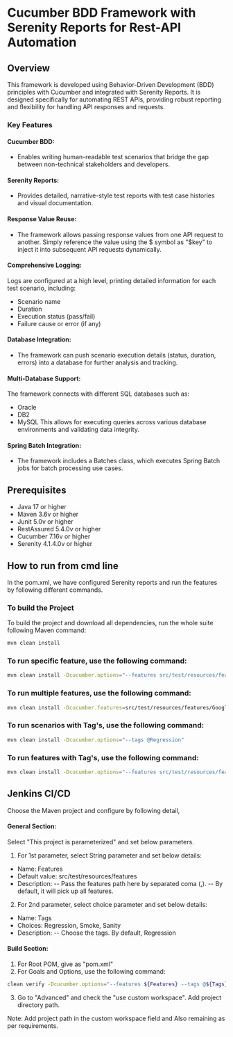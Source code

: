 # Cucumber BDD Framework with Serenity Reports for Rest-API Automation

## Overview
  This framework is developed using Behavior-Driven Development (BDD) principles with Cucumber and integrated with Serenity Reports. It is designed specifically for automating REST APIs, providing robust reporting and flexibility for handling API responses and requests.
### Key Features
#### Cucumber BDD:
- Enables writing human-readable test scenarios that bridge the gap between non-technical stakeholders and developers.
#### Serenity Reports:
- Provides detailed, narrative-style test reports with test case histories and visual documentation.
#### Response Value Reuse:
- The framework allows passing response values from one API request to another. Simply reference the value using the $ symbol as "$key" to inject it into subsequent API requests dynamically.
#### Comprehensive Logging:
  Logs are configured at a high level, printing detailed information for each test scenario, including:
  - Scenario name
  - Duration
  - Execution status (pass/fail)
  - Failure cause or error (if any)
#### Database Integration:
- The framework can push scenario execution details (status, duration, errors) into a database for further analysis and tracking.
#### Multi-Database Support:
  The framework connects with different SQL databases such as:
  - Oracle
  - DB2
  - MySQL This allows for executing queries across various database environments and validating data integrity.
#### Spring Batch Integration:
- The framework includes a Batches class, which executes Spring Batch jobs for batch processing use cases.

## Prerequisites
- Java 17 or higher
- Maven 3.6v or higher
- Junit 5.0v or higher
- RestAssured 5.4.0v or higher
- Cucumber 7.16v or higher
- Serenity 4.1.4.0v or higher

## How to run from cmd line
In the pom.xml, we have configured Serenity reports and run the features by following different commands.

### To build the Project
To build the project and download all dependencies, run the whole suite following Maven command:
```bash
mvn clean install
```

### To run specific feature, use the following command:
```bash
mvn clean install -Dcucumber.options="--features src/test/resources/features/GoogleAPI/placeValidations.feature"
```

### To run multiple features, use the following command:
```bash
mvn clean install -Dcucumber.features=src/test/resources/features/GoogleAPI/placeValidations.feature,src/test/resources/features/EcommerceAPI/EndtoEnd_E_commerce.feature
```

### To run scenarios with Tag's, use the following command:
```bash
mvn clean install -Dcucumber.options="--tags @Regression"
```

### To run features with Tag's, use the following command:
```bash
mvn clean install -Dcucumber.options="--features src/test/resources/features/GoogleAPI/placeValidations.feature --tags @Regression"
```

## Jenkins CI/CD
Choose the Maven project and configure by following detail,
#### General Section:
 Select "This project is parameterized" and set below parameters.
1. For 1st parameter, select String parameter and set below details:
 - Name: Features
 - Default value: src/test/resources/features
 - Description: -- Pass the features path here by separated coma (,). -- By default, it will pick up all features.
2. For 2nd parameter, select choice parameter and set below details:
 - Name: Tags
 - Choices: Regression, Smoke, Sanity
 - Description: -- Choose the tags. By default, Regression
#### Build Section:
1. For Root POM, give as "pom.xml"
2. For Goals and Options, use the following command:
```bash
clean verify -Dcucumber.options="--features ${Features} --tags @${Tags}"
```
3. Go to "Advanced" and check the "use custom workspace". Add project directory path.

Note: Add project path in the custom workspace field and Also remaining as per requirements.
